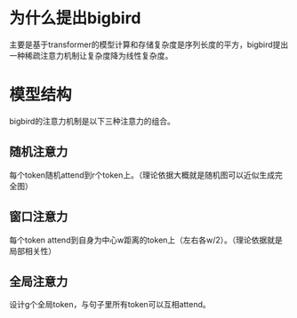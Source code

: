 # 为什么提出bigbird
主要是基于transformer的模型计算和存储复杂度是序列长度的平方，bigbird提出一种稀疏注意力机制让复杂度降为线性复杂度。
# 模型结构
bigbird的注意力机制是以下三种注意力的组合。
## 随机注意力
每个token随机attend到r个token上。（理论依据大概就是随机图可以近似生成完全图）
## 窗口注意力
每个token attend到自身为中心w距离的token上（左右各w/2）。（理论依据就是局部相关性）
## 全局注意力
设计g个全局token，与句子里所有token可以互相attend。
